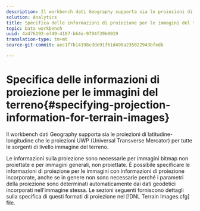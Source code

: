 ```yaml
---
description: Il workbench dati Geography supporta sia le proiezioni di latitudine-longitudine che le proiezioni UWP (Universal Transverse Mercator) per tutte le sorgenti di livello immagine del terreno.
solution: Analytics
title: Specifica delle informazioni di proiezione per le immagini del terreno
topic: Data workbench
uuid: 4a476192-e749-4187-b64e-9794f39b0019
translation-type: tm+mt
source-git-commit: aec1f7b14198cdde91f61d490a235022943bfedb

---
```



# Specifica delle informazioni di proiezione per le immagini del terreno{#specifying-projection-information-for-terrain-images}

Il workbench dati Geography supporta sia le proiezioni di latitudine-longitudine che le proiezioni UWP (Universal Transverse Mercator) per tutte le sorgenti di livello immagine del terreno.

Le informazioni sulla proiezione sono necessarie per immagini bitmap non proiettate e per immagini generali, non proiettate. È possibile specificare le informazioni di proiezione per le immagini con informazioni di proiezione incorporate, anche se in genere non sono necessarie perché i parametri della proiezione sono determinati automaticamente dai dati geodetici incorporati nell&#39;immagine stessa. Le sezioni seguenti forniscono dettagli sulla specifica di questi formati di proiezione nel [!DNL Terrain Images.cfg] file.
